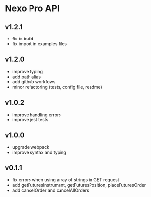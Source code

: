 # Nexo Pro API

## v1.2.1

- fix ts build
- fix import in examples files

## v1.2.0

- improve typing
- add path alias
- add github workfows
- minor refactoring (tests, config file, readme)

## v1.0.2

- improve handling errors
- improve jest tests

## v1.0.0

- upgrade webpack
- improve syntax and typing

## v0.1.1

- fix errors when using array of strings in GET request
- add getFuturesInstrument, getFuturesPosition, placeFuturesOrder
- add cancelOrder and cancelAllOrders

